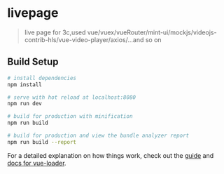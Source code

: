 # livepage

> live page for 3c,used vue/vuex/vueRouter/mint-ui/mockjs/videojs-contrib-hls/vue-video-player/axios/...and so on

## Build Setup

``` bash
# install dependencies
npm install

# serve with hot reload at localhost:8080
npm run dev

# build for production with minification
npm run build

# build for production and view the bundle analyzer report
npm run build --report
```

For a detailed explanation on how things work, check out the [guide](http://vuejs-templates.github.io/webpack/) and [docs for vue-loader](http://vuejs.github.io/vue-loader).
